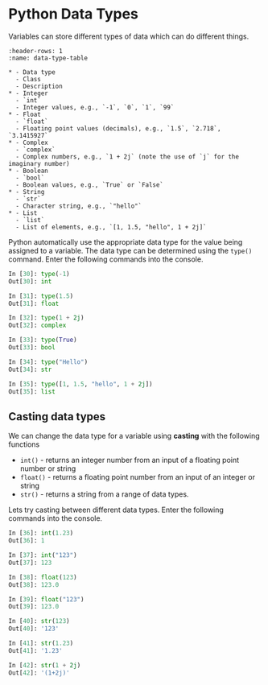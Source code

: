 # Python Data Types

Variables can store different types of data which can do different things. 

```{list-table} Python Data Types
:header-rows: 1
:name: data-type-table

* - Data type 
  - Class
  - Description
* - Integer
  - `int`
  - Integer values, e.g., `-1`, `0`, `1`, `99`
* - Float
  - `float`
  - Floating point values (decimals), e.g., `1.5`, `2.718`, `3.1415927`
* - Complex
  - `complex`
  - Complex numbers, e.g., `1 + 2j` (note the use of `j` for the imaginary number)
* - Boolean
  - `bool`
  - Boolean values, e.g., `True` or `False`
* - String
  - `str`
  - Character string, e.g., `"hello"`
* - List
  - `list`
  - List of elements, e.g., `[1, 1.5, "hello", 1 + 2j]`
```

Python automatically use the appropriate data type for the value being assigned to a variable. The data type can be determined using the `type()` command. Enter the following commands into the console.

```python
In [30]: type(-1)
Out[30]: int

In [31]: type(1.5)
Out[31]: float

In [32]: type(1 + 2j)
Out[32]: complex

In [33]: type(True)
Out[33]: bool

In [34]: type("Hello")
Out[34]: str

In [35]: type([1, 1.5, "hello", 1 + 2j])
Out[35]: list
```

## Casting data types

We can change the data type for a variable using **casting** with the following functions

- `int()` - returns an integer number from an input of a floating point number or string
- `float()` - returns a floating point number from an input of an integer or string
- `str()` - returns a string from a range of data types.

Lets try casting between different data types. Enter the following commands into the console.

```python
In [36]: int(1.23)
Out[36]: 1

In [37]: int("123")
Out[37]: 123

In [38]: float(123)
Out[38]: 123.0

In [39]: float("123")
Out[39]: 123.0

In [40]: str(123)
Out[40]: '123'

In [41]: str(1.23)
Out[41]: '1.23'

In [42]: str(1 + 2j)
Out[42]: '(1+2j)'
```
